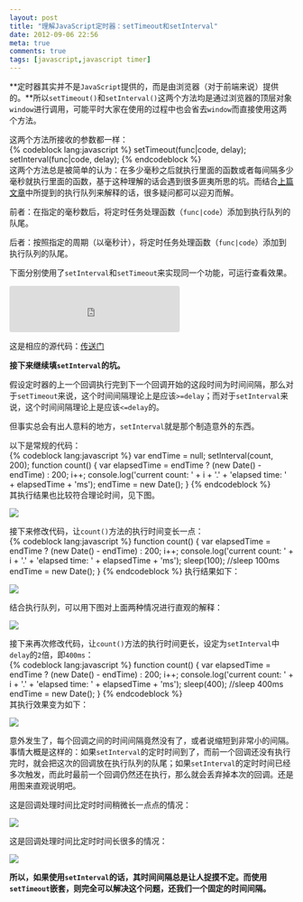 ```yaml
---
layout: post
title: "理解JavaScript定时器：setTimeout和setInterval"
date: 2012-09-06 22:56
meta: true
comments: true
tags: [javascript,javascript timer]
---
```

**定时器其实并不是`JavaScript`提供的，而是由浏览器（对于前端来说）提供的。**所以`setTimeout()`和`setInterval()`这两个方法均是通过浏览器的顶层对象`window`进行调用，可能平时大家在使用的过程中也会省去`window`而直接使用这两个方法。  

这两个方法所接收的参数都一样：  
{% codeblock lang:javascript %}
setTimeout(func|code, delay);
setInterval(func|code, delay);
{% endcodeblock %}  
这两个方法总是被简单的认为：在多少毫秒之后就执行里面的函数或者每间隔多少毫秒就执行里面的函数，基于这种理解的话会遇到很多匪夷所思的坑。而结合[上篇文章](http://heroicyang.com/2012/08/28/javascript-event-loop)中所提到的执行队列来解释的话，很多疑问都可以迎刃而解。
  
前者：在指定的毫秒数后，将定时任务处理函数（`func|code`）添加到执行队列的队尾。  

后者：按照指定的周期（以毫秒计），将定时任务处理函数（`func|code`）添加到执行队列的队尾。  
<!-- more -->
下面分别使用了`setInterval`和`setTimeout`来实现同一个功能，可运行查看效果。 
 
<iframe src="http://sample.heroicyang.com/timer.html" style="border: 1px solid #DDD; border-radius: 3px; background: #F8F8F8; height:80px;"></iframe>

这是相应的源代码：<a href="http://code.heroicyang.com/timer.html" target="_blank">传送门</a>  

**接下来继续填`setInterval`的坑。**  

假设定时器的上一个回调执行完到下一个回调开始的这段时间为时间间隔，那么对于`setTimeout`来说，这个时间间隔理论上是应该`>=delay`；而对于`setInterval`来说，这个时间间隔理论上是应该`<=delay`的。

但事实总会有出人意料的地方，`setInterval`就是那个制造意外的东西。   

以下是常规的代码：   
{% codeblock lang:javascript %}
var endTime = null;
setInterval(count, 200);
function count() {
  var elapsedTime = endTime ? (new Date() - endTime) : 200;
  i++;
  console.log('current count: ' + i + '.' + 'elapsed time: ' + elapsedTime + 'ms');
  endTime = new Date();
}
{% endcodeblock %}    
其执行结果也比较符合理论时间，见下图。

![](http://img.heroicyang.com/setInterval1.png)   

接下来修改代码，让`count()`方法的执行时间变长一点：  
{% codeblock lang:javascript %}
function count() {
  var elapsedTime = endTime ? (new Date() - endTime) : 200;
  i++;
  console.log('current count: ' + i + '.' + 'elapsed time: ' + elapsedTime + 'ms');
  sleep(100); //sleep 100ms
  endTime = new Date();
}
{% endcodeblock %}
执行结果如下：

![](http://img.heroicyang.com/setInterval2.png)

结合执行队列，可以用下图对上面两种情况进行直观的解释：

![](http://img.heroicyang.com/setInterval1-explain.png)   

接下来再次修改代码，让`count()`方法的执行时间更长，设定为`setInterval`中`delay`的`2`倍，即`400ms`：  
{% codeblock lang:javascript %}
function count() {
  var elapsedTime = endTime ? (new Date() - endTime) : 200;
  i++;
  console.log('current count: ' + i + '.' + 'elapsed time: ' + elapsedTime + 'ms');
  sleep(400); //sleep 400ms
  endTime = new Date();
}
{% endcodeblock %}  
其执行效果变为如下：

![](http://img.heroicyang.com/setInterval3.png)  

意外发生了，每个回调之间的时间间隔竟然没有了，或者说缩短到非常小的间隔。事情大概是这样的：如果`setInterval`的定时时间到了，而前一个回调还没有执行完时，就会把这次的回调放在执行队列的队尾；如果`setInterval`的定时时间已经多次触发，而此时最前一个回调仍然还在执行，那么就会丢弃掉本次的回调。还是用图来直观说明吧。  

这是回调处理时间比定时时间稍微长一点点的情况：

![](http://img.heroicyang.com/setInterval2-explain.png)  

这是回调处理时间比定时时间长很多的情况：

![](http://img.heroicyang.com/setInterval3-explain.png)  

**所以，如果使用`setInterval`的话，其时间间隔总是让人捉摸不定。而使用`setTimeout`嵌套，则完全可以解决这个问题，还我们一个固定的时间间隔。**
